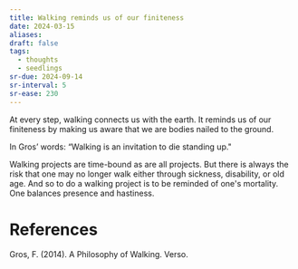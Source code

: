 ```yaml
---
title: Walking reminds us of our finiteness
date: 2024-03-15
aliases: 
draft: false
tags:
  - thoughts
  - seedlings
sr-due: 2024-09-14
sr-interval: 5
sr-ease: 230
---
```

At every step, walking connects us with the earth. It reminds us of our finiteness by making us aware that we are bodies nailed to the ground.

In Gros’ words: “Walking is an invitation to die standing up."

Walking projects are time-bound as are all projects. But there is always the risk that one may no longer walk either through sickness, disability, or old age. And so to do a walking project is to be reminded of one's mortality. One balances presence and hastiness.

# References

Gros, F. (2014). A Philosophy of Walking. Verso.